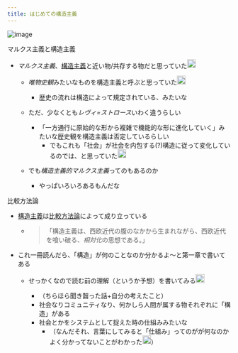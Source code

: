 ```yaml
---
title: はじめての構造主義
---
```


![image](https://gyazo.com/d837e289b3514e960526e2cfd9b72a1b/thumb/1000)

マルクス主義と構造主義

* *マルクス主義*、[構造主義](%E6%A7%8B%E9%80%A0%E4%B8%BB%E7%BE%A9.md)と近い物/共存する物だと思っていた<img src='https://scrapbox.io/api/pages/blu3mo-public/blu3mo/icon' alt='blu3mo.icon' height="19.5"/>

  * *唯物史観*みたいなものを構造主義と呼ぶと思っていた<img src='https://scrapbox.io/api/pages/blu3mo-public/blu3mo/icon' alt='blu3mo.icon' height="19.5"/>

    * 歴史の流れは構造によって規定されている、みたいな
  * ただ、少なくとも*レヴィ=ストロース*いわく違うらしい
    * 「一方通行に原始的な形から複雑で機能的な形に進化していく」みたいな歴史観を構造主義は否定しているらしい
      * でもこれも「社会」が社会を内包する(?)構造に従って変化しているのでは、と思っていた<img src='https://scrapbox.io/api/pages/blu3mo-public/blu3mo/icon' alt='blu3mo.icon' height="19.5"/>
  * でも*構造主義的マルクス主義*ってのもあるのか
    * やっぱいろいろあるもんだな

比較方法論

* [構造主義](%E6%A7%8B%E9%80%A0%E4%B8%BB%E7%BE%A9.md)は[比較方法論](%E6%AF%94%E8%BC%83%E6%96%B9%E6%B3%95%E8%AB%96.md)によって成り立っている
  
  * 
     > 
     > 「構造主義は、西欧近代の腹のなかから生まれながら、西欧近代を喰い破る、*相対化*の思想である。」

* これ一冊読んだら、「構造」が何のことなのか分かるよ〜と第一章で書いてある
  
  * せっかくなので読む前の理解（というか予想）を書いてみる<img src='https://scrapbox.io/api/pages/blu3mo-public/blu3mo/icon' alt='blu3mo.icon' height="19.5"/>

    * （ちらほら聞き齧った話+自分の考えたこと）
    * 社会なりコミュニティなり、何かしら人間が属する物それぞれに「構造」がある
    * 社会とかをシステムとして捉えた時の仕組みみたいな
      * （なんだそれ、言葉にしてみると「仕組み」ってのがが何なのかよく分かってないことがわかった<img src='https://scrapbox.io/api/pages/blu3mo-public/blu3mo/icon' alt='blu3mo.icon' height="19.5"/>）
